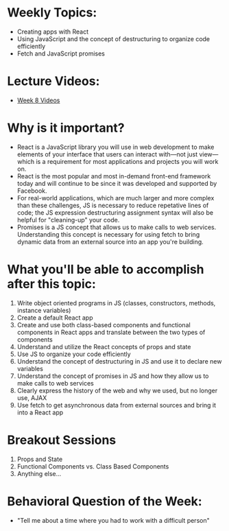 # Weekly Topics:
- Creating apps with React  
- Using JavaScript and the concept of destructuring to organize code efficiently
- Fetch and JavaScript promises

# Lecture Videos:
- [Week 8 Videos](https://www.youtube.com/watch?v=9UbDmPP5veo&list=PLu0CiQ7bzwEQhJQJayKtzr22duTPCvYMP)

# Why is it important?
- React is a JavaScript library you will use in web development to make elements of your interface that users can interact with—not just view—which is a requirement for most applications and projects you will work on. 
- React is the most popular and most in-demand front-end framework today and will continue to be since it was developed and supported by Facebook.
- For real-world applications, which are much larger and more complex than these challenges, JS is necessary to reduce repetative lines of code; the JS expression destructuring assignment syntax will also be helpful for "cleaning-up" your code.
- Promises is a JS concept that allows us to make calls to web services. Understanding this concept is necessary for using fetch to bring dynamic data from an external source into an app you're building.  

# What you'll be able to accomplish after this topic:
1. Write object oriented programs in JS (classes, constructors, methods, instance variables) 
2. Create a default React app
3. Create and use both class-based components and functional components in React apps and translate between the two types of components
4. Understand and utilize the React concepts of props and state 
5. Use JS to organize your code efficiently 
6. Understand the concept of destructuring in JS and use it to declare new variables 
7. Understand the concept of promises in JS and how they allow us to make calls to web services
8. Clearly express the history of the web and why we used, but no longer use, AJAX
9. Use fetch to get asynchronous data from external sources and bring it into a React app

# Breakout Sessions
1. Props and State
2. Functional Components vs. Class Based Components
3. Anything else...

# Behavioral Question of the Week:
- "Tell me about a time where you had to work with a difficult person"

